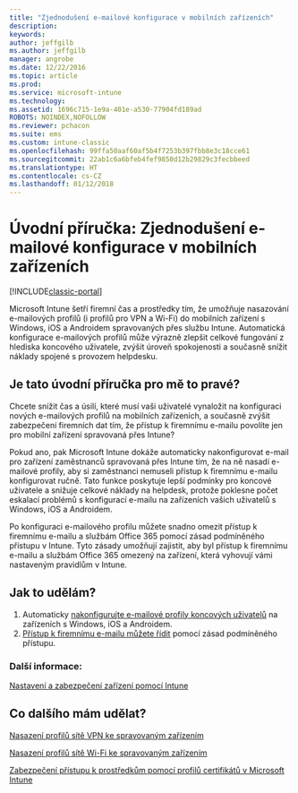 ```yaml
---
title: "Zjednodušení e-mailové konfigurace v mobilních zařízeních"
description: 
keywords: 
author: jeffgilb
ms.author: jeffgilb
manager: angrobe
ms.date: 12/22/2016
ms.topic: article
ms.prod: 
ms.service: microsoft-intune
ms.technology: 
ms.assetid: 1696c715-1e9a-401e-a530-77904fd189ad
ROBOTS: NOINDEX,NOFOLLOW
ms.reviewer: pchacon
ms.suite: ems
ms.custom: intune-classic
ms.openlocfilehash: 99ffa50aaf60af5b4f7253b397fbb8e3c18cce61
ms.sourcegitcommit: 22ab1c6a6bfeb4fef9850d12b29829c3fecbbeed
ms.translationtype: HT
ms.contentlocale: cs-CZ
ms.lasthandoff: 01/12/2018
---
```

# <a name="quick-start-guide-simplify-email-configuration-on-mobile-devices"></a>Úvodní příručka: Zjednodušení e-mailové konfigurace v mobilních zařízeních

[!INCLUDE[classic-portal](../includes/classic-portal.md)]

Microsoft Intune šetří firemní čas a prostředky tím, že umožňuje nasazování e-mailových profilů (i profilů pro VPN a Wi-Fi) do mobilních zařízení s Windows, iOS a Androidem spravovaných přes službu Intune. Automatická konfigurace e-mailových profilů může výrazně zlepšit celkové fungování z hlediska koncového uživatele, zvýšit úroveň spokojenosti a současně snížit náklady spojené s provozem helpdesku.

## <a name="is-this-quick-start-guide-right-for-me"></a>Je tato úvodní příručka pro mě to pravé?
Chcete snížit čas a úsilí, které musí vaši uživatelé vynaložit na konfiguraci nových e-mailových profilů na mobilních zařízeních, a současně zvýšit zabezpečení firemních dat tím, že přístup k firemnímu e-mailu povolíte jen pro mobilní zařízení spravovaná přes Intune?

Pokud ano, pak Microsoft Intune dokáže automaticky nakonfigurovat e-mail pro zařízení zaměstnanců spravovaná přes Intune tím, že na ně nasadí e-mailové profily, aby si zaměstnanci nemuseli přístup k firemnímu e-mailu konfigurovat ručně. Tato funkce poskytuje lepší podmínky pro koncové uživatele a snižuje celkové náklady na helpdesk, protože poklesne počet eskalací problémů s konfigurací e-mailu na zařízeních vašich uživatelů s Windows, iOS a Androidem.

Po konfiguraci e-mailového profilu můžete snadno omezit přístup k firemnímu e-mailu a službám Office 365 pomocí zásad podmíněného přístupu v Intune. Tyto zásady umožňují zajistit, aby byl přístup k firemnímu e-mailu a službám Office 365 omezený na zařízení, která vyhovují vámi nastaveným pravidlům v Intune.

## <a name="how-do-i-do-it"></a>Jak to udělám?
1.  Automaticky [nakonfigurujte e-mailové profily koncových uživatelů](/intune-classic/deploy-use/configure-access-to-corporate-email-using-email-profiles-with-microsoft-intune) na zařízeních s Windows, iOS a Androidem.
2.  [Přístup k firemnímu e-mailu můžete řídit](/intune-classic/deploy-use/restrict-access-to-email-and-o365-services-with-microsoft-intune) pomocí zásad podmíněného přístupu.


### <a name="additional-information"></a>Další informace:
[Nastavení a zabezpečení zařízení pomocí Intune](/intune-classic/deploy-use/manage-settings-and-features-on-your-devices-with-microsoft-intune-policies)

## <a name="what-should-i-do-next"></a>Co dalšího mám udělat?
[Nasazení profilů sítě VPN ke spravovaným zařízením](/intune-classic/deploy-use/vpn-connections-in-microsoft-intune)

[Nasazení profilů sítě Wi-Fi ke spravovaným zařízením](/intune-classic/deploy-use/wi-fi-connections-in-microsoft-intune)

[Zabezpečení přístupu k prostředkům pomocí profilů certifikátů v Microsoft Intune](/intune-classic/deploy-use/secure-resource-access-with-certificate-profiles)
